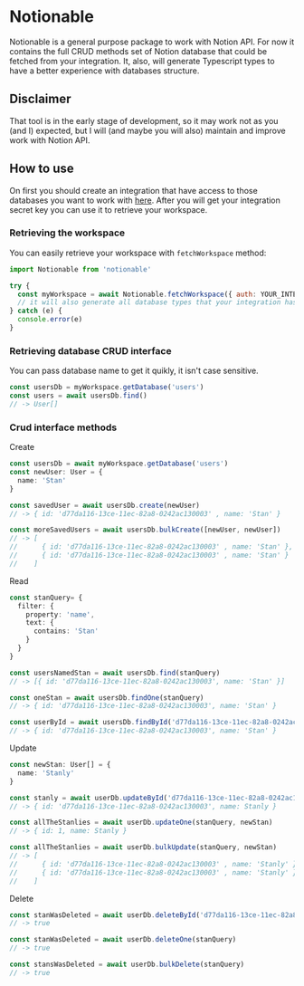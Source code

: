 # Notionable
Notionable is a general purpose package to work with Notion API. For now it contains the full CRUD methods set of Notion database that could be fetched from your integration. 
It, also, will generate Typescript types to have a better experience with databases structure.
## Disclaimer
That tool is in the early stage of development, so it may work not as you (and I) expected, but I will (and maybe you will also) maintain and improve work with Notion API.
## How to use
On first you should create an integration that have access to those databases you want to work with [here](https://www.notion.so/my-integrations).
After you will get your integration secret key you can use it to retrieve your workspace.
### Retrieving the workspace
You can easily retrieve your workspace with `fetchWorkspace` method:
```js
import Notionable from 'notionable'

try {
  const myWorkspace = await Notionable.fetchWorkspace({ auth: YOUR_INTEGRATION_KEY }, './your-types-path') 
  // it will also generate all database types that your integration has access to
} catch (e) {
  console.error(e)
}
```
### Retrieving database CRUD interface
You can pass database name to get it quikly, it isn't case sensitive.
```js
const usersDb = myWorkspace.getDatabase('users')
const users = await usersDb.find() 
// -> User[]
```
### Crud interface methods
Create

```ts
const usersDb = await myWorkspace.getDatabase('users')
const newUser: User = {
  name: 'Stan'
}

const savedUser = await usersDb.create(newUser) 
// -> { id: 'd77da116-13ce-11ec-82a8-0242ac130003' , name: 'Stan' }

const moreSavedUsers = await usersDb.bulkCreate([newUser, newUser])
// -> [
//      { id: 'd77da116-13ce-11ec-82a8-0242ac130003' , name: 'Stan' },
//      { id: 'd77da116-13ce-11ec-82a8-0242ac130003' , name: 'Stan' }
//    ]
```

Read
```ts
const stanQuery= {
  filter: { 
    property: 'name',
    text: {
      contains: 'Stan'
    } 
  }
}

const usersNamedStan = await usersDb.find(stanQuery) 
// -> [{ id: 'd77da116-13ce-11ec-82a8-0242ac130003', name: 'Stan' }]

const oneStan = await usersDb.findOne(stanQuery) 
// -> { id: 'd77da116-13ce-11ec-82a8-0242ac130003', name: 'Stan' }

const userById = await usersDb.findById('d77da116-13ce-11ec-82a8-0242ac130003') 
// -> { id: 'd77da116-13ce-11ec-82a8-0242ac130003', name: 'Stan' }
```

Update
```ts
const newStan: User[] = {
  name: 'Stanly'
}

const stanly = await userDb.updateById('d77da116-13ce-11ec-82a8-0242ac130003', newStan)
// -> { id: 'd77da116-13ce-11ec-82a8-0242ac130003', name: Stanly }

const allTheStanlies = await userDb.updateOne(stanQuery, newStan)
// -> { id: 1, name: Stanly }

const allTheStanlies = await userDb.bulkUpdate(stanQuery, newStan)
// -> [
//      { id: 'd77da116-13ce-11ec-82a8-0242ac130003' , name: 'Stanly' },
//      { id: 'd77da116-13ce-11ec-82a8-0242ac130003' , name: 'Stanly' }
//    ]
```
Delete
```ts
const stanWasDeleted = await userDb.deleteById('d77da116-13ce-11ec-82a8-0242ac130003')
// -> true

const stanWasDeleted = await userDb.deleteOne(stanQuery)
// -> true

const stansWasDeleted = await userDb.bulkDelete(stanQuery)
// -> true
```
